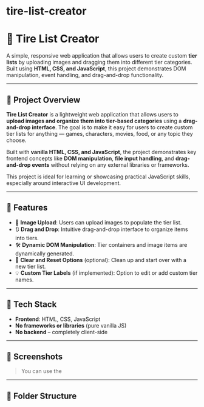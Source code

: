 # tire-list-creator

# 🏁 Tire List Creator

A simple, responsive web application that allows users to create custom **tier lists** by uploading images and dragging them into different tier categories. Built using **HTML, CSS, and JavaScript**, this project demonstrates DOM manipulation, event handling, and drag-and-drop functionality.

---

## 📖 Project Overview

**Tire List Creator** is a lightweight web application that allows users to **upload images and organize them into tier-based categories** using a **drag-and-drop interface**. The goal is to make it easy for users to create custom tier lists for anything — games, characters, movies, food, or any topic they choose.

Built with **vanilla HTML, CSS, and JavaScript**, the project demonstrates key frontend concepts like **DOM manipulation**, **file input handling**, and **drag-and-drop events** without relying on any external libraries or frameworks.

This project is ideal for learning or showcasing practical JavaScript skills, especially around interactive UI development.

---

## 🚀 Features

- 📂 **Image Upload**: Users can upload images to populate the tier list.
- 🔃 **Drag and Drop**: Intuitive drag-and-drop interface to organize items into tiers.
- 🛠️ **Dynamic DOM Manipulation**: Tier containers and image items are dynamically generated.
- 🧼 **Clear and Reset Options** (optional): Clean up and start over with a new tier list.
- 💡 **Custom Tier Labels** (if implemented): Option to edit or add custom tier names.

---

## 🧰 Tech Stack

- **Frontend**: HTML, CSS, JavaScript
- **No frameworks or libraries** (pure vanilla JS)
- **No backend** – completely client-side

---

## 📸 Screenshots

> You can use the 

---

## 📂 Folder Structure

